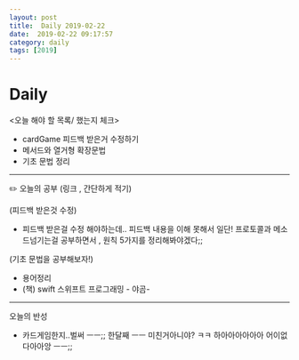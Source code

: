 ```yaml
---
layout: post
title:  Daily 2019-02-22
date:  2019-02-22 09:17:57
category: daily
tags: [2019]
---
```


# Daily

<오늘 해야 할 목록/ 했는지 체크>

- cardGame 피드백 받은거 수정하기
- 메서드와 열거형 확장문법
- 기초 문법 정리

------

✏️ 오늘의 공부 (링크 , 간단하게 적기)

(피드백 받은것 수정)

- 피드백 받은걸 수정 해야하는데.. 피드백 내용을 이해 못해서 일단! 프로토콜과 메소드넘기는걸 공부하면서 , 원칙 5가지를 정리해봐야겠다;;

(기초 문법을 공부해보자!)

* 용어정리
* (책) swift 스위프트 프로그래밍 - 야곰-

------



오늘의 반성

* 카드게임한지..벌써 ㅡㅡ;; 한달째 ㅡㅡ 미친거아니야? ㅋㅋ 하아아아아아아 어이없다아아앙 ㅡㅡ;;